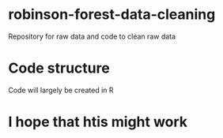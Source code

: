 # robinson-forest-data-cleaning
Repository for raw data and code to clean raw data 

# Code structure
Code will largely be created in R 

# I hope that htis might work
